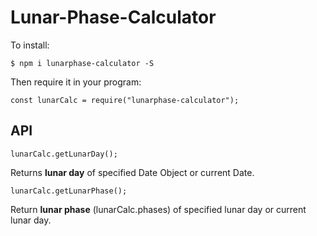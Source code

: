 # Lunar-Phase-Calculator

To install:
```
$ npm i lunarphase-calculator -S
```
Then require it in your program:
```
const lunarCalc = require("lunarphase-calculator");
```

## API
```
lunarCalc.getLunarDay();
```
Returns **lunar day** of specified Date Object or current Date.

```
lunarCalc.getLunarPhase();
```
Return **lunar phase** (lunarCalc.phases) of specified lunar day or current lunar day.

